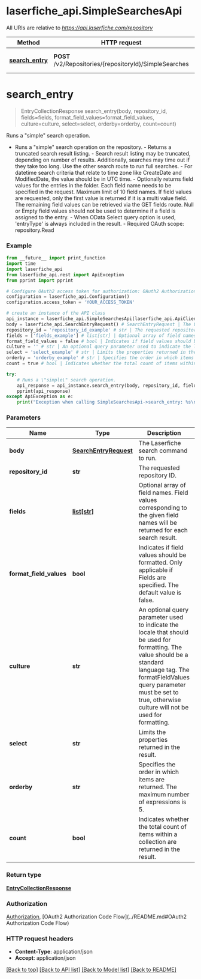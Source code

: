 # laserfiche_api.SimpleSearchesApi

All URIs are relative to *https://api.laserfiche.com/repository*

Method | HTTP request | Description
------------- | ------------- | -------------
[**search_entry**](SimpleSearchesApi.md#search_entry) | **POST** /v2/Repositories/{repositoryId}/SimpleSearches | Runs a \&quot;simple\&quot; search operation.

# **search_entry**
> EntryCollectionResponse search_entry(body, repository_id, fields=fields, format_field_values=format_field_values, culture=culture, select=select, orderby=orderby, count=count)

Runs a \"simple\" search operation.

- Runs a \"simple\" search operation on the repository. - Returns a truncated search result listing. - Search result listing may be truncated, depending on number of results. Additionally, searches may time out if they take too long. Use the other search route to run full searches. - For datetime search criteria that relate to time zone like CreateDate and ModifiedDate, the value should be in UTC time. - Optionally returns field values for the entries in the folder. Each field name needs to be specified in the request. Maximum limit of 10 field names. If field values are requested, only the first value is returned if it is a multi value field. The remaining field values can be retrieved via the GET fields route. Null or Empty field values should not be used to determine if a field is assigned to the entry. - When OData Select query option is used, 'entryType' is always included in the result. - Required OAuth scope: repository.Read

### Example
```python
from __future__ import print_function
import time
import laserfiche_api
from laserfiche_api.rest import ApiException
from pprint import pprint

# Configure OAuth2 access token for authorization: OAuth2 Authorization Code Flow
configuration = laserfiche_api.Configuration()
configuration.access_token = 'YOUR_ACCESS_TOKEN'

# create an instance of the API class
api_instance = laserfiche_api.SimpleSearchesApi(laserfiche_api.ApiClient(configuration))
body = laserfiche_api.SearchEntryRequest() # SearchEntryRequest | The Laserfiche search command to run.
repository_id = 'repository_id_example' # str | The requested repository ID.
fields = ['fields_example'] # list[str] | Optional array of field names. Field values corresponding to the given field names will be returned for each search result.  (optional)
format_field_values = false # bool | Indicates if field values should be formatted. Only applicable if Fields are specified. The default value is false. (optional) (default to false)
culture = '' # str | An optional query parameter used to indicate the locale that should be used for formatting. The value should be a standard language tag. The formatFieldValues query parameter must be set to true, otherwise culture will not be used for formatting. (optional)
select = 'select_example' # str | Limits the properties returned in the result. (optional)
orderby = 'orderby_example' # str | Specifies the order in which items are returned. The maximum number of expressions is 5. (optional)
count = true # bool | Indicates whether the total count of items within a collection are returned in the result. (optional)

try:
    # Runs a \"simple\" search operation.
    api_response = api_instance.search_entry(body, repository_id, fields=fields, format_field_values=format_field_values, culture=culture, select=select, orderby=orderby, count=count)
    pprint(api_response)
except ApiException as e:
    print("Exception when calling SimpleSearchesApi->search_entry: %s\n" % e)
```

### Parameters

Name | Type | Description  | Notes
------------- | ------------- | ------------- | -------------
 **body** | [**SearchEntryRequest**](SearchEntryRequest.md)| The Laserfiche search command to run. | 
 **repository_id** | **str**| The requested repository ID. | 
 **fields** | [**list[str]**](str.md)| Optional array of field names. Field values corresponding to the given field names will be returned for each search result.  | [optional] 
 **format_field_values** | **bool**| Indicates if field values should be formatted. Only applicable if Fields are specified. The default value is false. | [optional] [default to false]
 **culture** | **str**| An optional query parameter used to indicate the locale that should be used for formatting. The value should be a standard language tag. The formatFieldValues query parameter must be set to true, otherwise culture will not be used for formatting. | [optional] 
 **select** | **str**| Limits the properties returned in the result. | [optional] 
 **orderby** | **str**| Specifies the order in which items are returned. The maximum number of expressions is 5. | [optional] 
 **count** | **bool**| Indicates whether the total count of items within a collection are returned in the result. | [optional] 

### Return type

[**EntryCollectionResponse**](EntryCollectionResponse.md)

### Authorization

[Authorization](../README.md#Authorization), [OAuth2 Authorization Code Flow](../README.md#OAuth2 Authorization Code Flow)

### HTTP request headers

 - **Content-Type**: application/json
 - **Accept**: application/json

[[Back to top]](#) [[Back to API list]](../README.md#documentation-for-api-endpoints) [[Back to Model list]](../README.md#documentation-for-models) [[Back to README]](../README.md)

